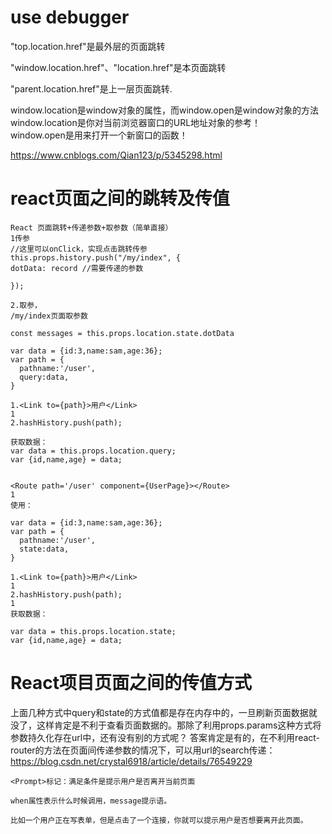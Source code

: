 # use debugger

"top.location.href"是最外层的页面跳转

"window.location.href"、"location.href"是本页面跳转

"parent.location.href"是上一层页面跳转.

window.location是window对象的属性，而window.open是window对象的方法 
  window.location是你对当前浏览器窗口的URL地址对象的参考！   
  window.open是用来打开一个新窗口的函数！ 
  
  https://www.cnblogs.com/Qian123/p/5345298.html
  
  
  
  # react页面之间的跳转及传值
  ```
  React 页面跳转+传递参数+取参数（简单直接）
1传参
//这里可以onClick，实现点击跳转传参
this.props.history.push("/my/index", {
dotData: record //需要传递的参数

});

2.取参，
/my/index页面取参数

const messages = this.props.location.state.dotData
```
```
var data = {id:3,name:sam,age:36};
var path = {
  pathname:'/user',
  query:data,
}

1.<Link to={path}>用户</Link>
1
2.hashHistory.push(path);

获取数据：
var data = this.props.location.query;
var {id,name,age} = data;


<Route path='/user' component={UserPage}></Route>
1
使用：

var data = {id:3,name:sam,age:36};
var path = {
  pathname:'/user',
  state:data,
}

1.<Link to={path}>用户</Link>
1
2.hashHistory.push(path);
1
获取数据：

var data = this.props.location.state;
var {id,name,age} = data;
```
# React项目页面之间的传值方式
上面几种方式中query和state的方式值都是存在内存中的，一旦刷新页面数据就没了，这样肯定是不利于查看页面数据的。那除了利用props.params这种方式将参数持久化存在url中，还有没有别的方式呢？
答案肯定是有的，在不利用react-router的方法在页面间传递参数的情况下，可以用url的search传递：
https://blog.csdn.net/crystal6918/article/details/76549229

```
<Prompt>标记：满足条件是提示用户是否离开当前页面

when属性表示什么时候调用，message提示语。

比如一个用户正在写表单，但是点击了一个连接，你就可以提示用户是否想要离开此页面。
```


